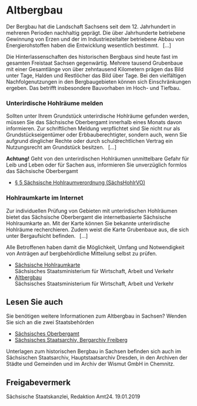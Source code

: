# Altbergbau

Der Bergbau hat die Landschaft Sachsens seit dem 12. Jahrhundert in mehreren Perioden nachhaltig geprägt. Die über Jahrhunderte betriebene Gewinnung von Erzen und der im Industriezeitalter betriebene Abbau von Energierohstoffen haben die Entwicklung wesentlich bestimmt.  [...]

Die Hinterlassenschaften des historischen Bergbaus sind heute fast im gesamten Freistaat Sachsen gegenwärtig. Mehrere tausend Grubenbaue mit einer Gesamtlänge von über zehntausend Kilometern prägen das Bild unter Tage, Halden und Restlöcher das Bild über Tage. Bei den vielfältigen Nachfolgenutzungen in den Bergbaugebieten können sich Einschränkungen ergeben. Das betrifft insbesondere Bauvorhaben im Hoch- und Tiefbau.

### Unterirdische Hohlräume melden

Sollten unter Ihrem Grundstück unterirdische Hohlräume gefunden werden, müssen Sie das Sächsische Oberbergamt innerhalb eines Monats davon informieren. Zur schriftlichen Meldung verpflichtet sind Sie nicht nur als Grundstückseigentümer oder Erbbauberechtigter, sondern auch, wenn Sie aufgrund dinglicher Rechte oder durch schuldrechtlichen Vertrag ein Nutzungsrecht am Grundstück besitzen.  [...]

**Achtung!** Geht von den unterirdischen Hohlräumen unmittelbare Gefahr für Leib und Leben oder für Sachen aus, informieren Sie unverzüglich formlos das Sächsische Oberbergamt

* [§ 5 Sächsische Hohlraumverordnung (SächsHohlrVO)](https://www.revosax.sachsen.de/vorschrift/12388-Saechsische-Hohlraumverordnung#p5 "Sächsische Staatskanzlei: Sächsische Hohlraumverordnung")

### Hohlraumkarte im Internet

Zur individuellen Prüfung von Gebieten mit unterirdischen Hohlräumen bietet das Sächsische Oberbergamt die internetbasierte Sächsische Hohlraumkarte an. Mit der Karte können Sie bekannte unterirdische Hohlräume recherchieren. Zudem weist die Karte Grubenbaue aus, die sich unter Bergaufsicht befinden.  [...]

Alle Betroffenen haben damit die Möglichkeit, Umfang und Notwendigkeit von Anträgen auf bergbehördliche Mitteilung selbst zu prüfen.

* [Sächsische Hohlraumkarte](http://www.bergbau.sachsen.de/8159.html "Staatsministerium für Wirtschaft, Arbeit und Verkehr: Hohlraumkarte")  
   Sächsisches Staatsministerium für Wirtschaft, Arbeit und Verkehr
* [Altbergbau](http://www.bergbau.sachsen.de/8173.html "Staatsministerium für Wirtschaft, Arbeit und Verkehr: Altbergbau")  
   Sächsisches Staatsministerium für Wirtschaft, Arbeit und Verkehr

## Lesen Sie auch

Sie benötigen weitere Informationen zum Altbergbau in Sachsen? Wenden Sie sich an die zwei Staatsbehörden

* [Sächsisches Oberbergamt](http://www.oba.sachsen.de "Sächsisches Oberbergamt")
* [Sächsisches Staatsarchiv, Bergarchiv Freiberg](http://staatsarchiv.sachsen.de/bergarchiv-freiberg-3988.html "Sächsisches Staatsarchiv: Bergarchiv Freiberg")

Unterlagen zum historischen Bergbau in Sachsen befinden sich auch im Sächsischen Staatsarchiv, Hauptstaatsarchiv Dresden, in den Archiven der Städte und Gemeinden und im Archiv der Wismut GmbH in Chemnitz.

## Freigabevermerk

Sächsische Staatskanzlei, Redaktion Amt24. 19.01.2019

